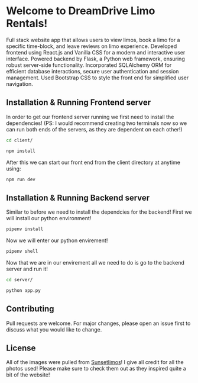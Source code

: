 # Welcome to DreamDrive Limo Rentals!

Full stack website app that allows users to view limos, book a limo for a specific time-block, and leave reviews on limo experience.
Developed frontend using React.js and Vanilla CSS for a modern and interactive user interface.
Powered backend by Flask, a Python web framework, ensuring robust server-side functionality.
Incorporated SQLAlchemy ORM for efficient database interactions, secure user authentication and session management.
Used Bootstrap CSS to style the front end for simplified user navigation.

## Installation & Running Frontend server

In order to get our frontend server running we first need to install the dependencies! (PS: I would recommend creating two terminals now so we can run both ends of the servers, as they are dependent on each other!)

```bash
cd client/
```

```bash
npm install
```
After this we can start our front end from the client directory at anytime using:
```bash
npm run dev
```

## Installation & Running Backend server

Similar to before we need to install the dependcies for the backend!
First we will install our python environment!

```bash
pipenv install
```
Now we will enter our python envirement!

```bash
pipenv shell
```
Now that we are in our envirement all we need to do is go to the backend server and run it!
```bash
cd server/
```

```bash
python app.py
```
## Contributing

Pull requests are welcome. For major changes, please open an issue first
to discuss what you would like to change.

## License

All of the images were pulled from
[Sunsetlimos](https://www.sunsetlimo.com/)!
I give all credit for all the photos used!
Please make sure to check them out as they inspired quite a bit of the website!